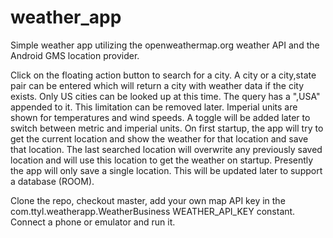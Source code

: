 # weather_app
Simple weather app utilizing the openweathermap.org weather API and the Android GMS location provider. 

Click on the floating action button to search for a city. A city or a city,state pair can be entered which will return a city with weather data if the city exists. Only US cities can be looked up at this time. The query has a ",USA" appended to it. This limitation can be removed later. Imperial units are shown for temperatures and wind speeds. A toggle will be added later to switch between metric and imperial units. On first startup, the app will try to get the current location and show the weather for that location and save that location. The last searched location will overwrite any previously saved location and will use this location to get the weather on startup. Presently the app will only save a single location. This will be updated later to support a database (ROOM). 

Clone the repo, checkout master, add your own map API key in the com.ttyl.weatherapp.WeatherBusiness WEATHER_API_KEY constant. Connect a phone or emulator and run it. 



